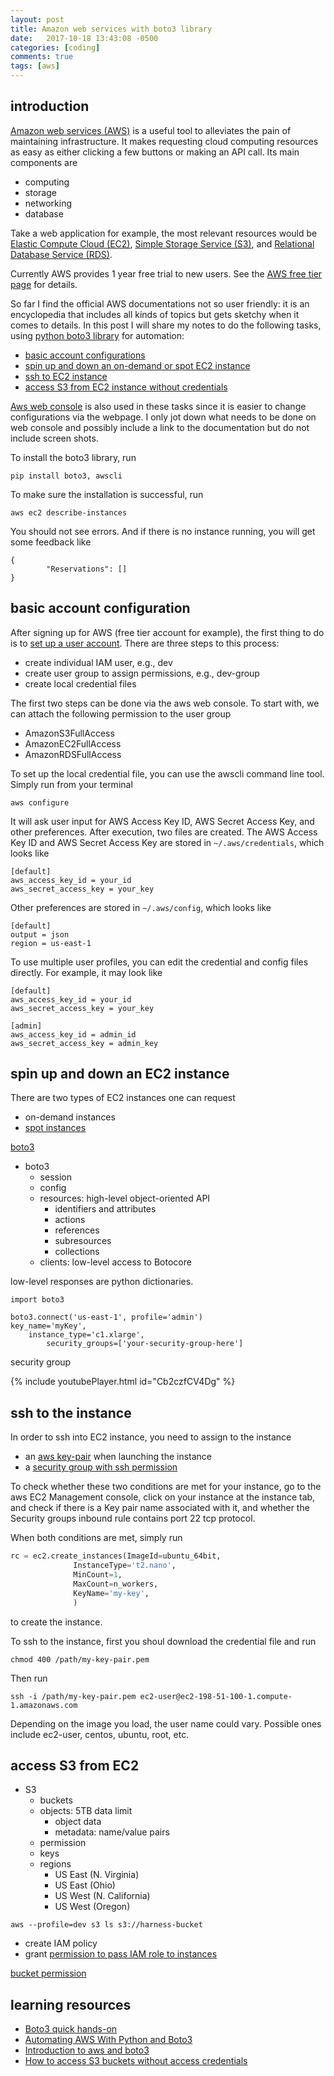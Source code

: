 ```yaml
---
layout: post
title: Amazon web services with boto3 library
date:   2017-10-18 13:43:08 -0500
categories: [coding]
comments: true
tags: [aws]
---
```


## introduction

[Amazon web services (AWS)](https://en.wikipedia.org/wiki/Amazon_Web_Services)
is a useful tool to alleviates the pain of maintaining infrastructure.
It makes requesting cloud computing resources as easy as either clicking a few buttons or making an API call.
Its main components are 

* computing
* storage
* networking
* database

Take a web application for example, the most relevant resources would be [Elastic Compute Cloud (EC2)](http://docs.aws.amazon.com/AWSEC2/latest/UserGuide/concepts.html),
[Simple Storage Service (S3)](http://docs.aws.amazon.com/AmazonS3/latest/dev/Welcome.html),
and [Relational Database Service (RDS)](http://docs.aws.amazon.com/AmazonRDS/latest/UserGuide/Welcome.html).

Currently AWS provides 1 year free trial to new users. 
See the [AWS free tier page](https://aws.amazon.com/free/) for details.

So far I find the official AWS documentations not so user friendly:
it is an encyclopedia that includes all kinds of topics but gets sketchy when it comes to details.
In this post I will share my notes to do the following tasks, using [python boto3 library](http://boto3.readthedocs.io/en/latest/) for automation:

* [basic account configurations](#config)
* [spin up and down an on-demand or spot EC2 instance](#instances)
* [ssh to EC2 instance](#ssh)
* [access S3 from EC2 instance without credentials](#s3)

[Aws web console](https://aws.amazon.com/console/) is also used in these tasks since it is easier to change configurations via the webpage. 
I only jot down what needs to be done on web console and possibly include a link to the documentation but do not include screen shots.

To install the boto3 library, run 

```
pip install boto3, awscli
```

To make sure the installation is successful, run 

```
aws ec2 describe-instances
```

You should not see errors.
And if there is no instance running, you will get some feedback like

```
{
        "Reservations": []
}
```

## <a name='config'></a>basic account configuration

After signing up for AWS (free tier account for example),
the first thing to do is to [set up a user account](http://docs.aws.amazon.com/lambda/latest/dg/setting-up.html).
There are three steps to this process:

* create individual IAM user, e.g., dev
* create user group to assign permissions, e.g., dev-group
* create local credential files

The first two steps can be done via the aws web console.
To start with, we can attach the following permission to the user group

* AmazonS3FullAccess
* AmazonEC2FullAccess
* AmazonRDSFullAccess

To set up the local credential file, you can use the awscli command line tool.
Simply run from your terminal 

```
aws configure
```

It will ask user input for AWS Access Key ID, AWS Secret Access Key, and other preferences.
After execution, two files are created. The AWS Access Key ID and AWS Secret Access Key are stored in `~/.aws/credentials`, which looks like 

```
[default]
aws_access_key_id = your_id
aws_secret_access_key = your_key
```

Other preferences are stored in `~/.aws/config`, which looks like

```
[default]
output = json
region = us-east-1
```

To use multiple user profiles,
you can edit the credential and config files directly.
For example, it may look like 

```
[default]
aws_access_key_id = your_id
aws_secret_access_key = your_key

[admin]
aws_access_key_id = admin_id
aws_secret_access_key = admin_key
```

## <a name='instances'></a> spin up and down an EC2 instance

There are two types of EC2 instances one can request

* on-demand instances
* [spot instances](https://aws.amazon.com/ec2/spot/)


[boto3](https://boto3.readthedocs.io/en/latest/)

* boto3
    * session
    * config
    * resources: high-level object-oriented API
        * identifiers and attributes
        * actions
        * references
        * subresources
        * collections
    * clients: low-level access to Botocore

low-level responses are python dictionaries. 

```
import boto3

boto3.connect('us-east-1', profile='admin')
key_name='myKey',
    instance_type='c1.xlarge',
        security_groups=['your-security-group-here']
```

security group


{% include youtubePlayer.html id="Cb2czfCV4Dg" %}

## <a name='ssh'></a>ssh to the instance

In order to ssh into EC2 instance, you need to assign to the instance

* an [aws key-pair](http://docs.aws.amazon.com/AWSEC2/latest/UserGuide/ec2-key-pairs.html) when launching the instance
* a [security group with ssh permission](http://docs.aws.amazon.com/AWSEC2/latest/UserGuide/authorizing-access-to-an-instance.html)

To check whether these two conditions are met for your instance,
go to the aws EC2 Management console, click on your instance at the instance tab, and check if there is a Key pair name associated with it,
and whether the Security groups inbound rule contains port 22 tcp protocol.

When both conditions are met, simply run

```python
rc = ec2.create_instances(ImageId=ubuntu_64bit,                            
			  InstanceType='t2.nano',                          
			  MinCount=1,                                      
			  MaxCount=n_workers,                              
			  KeyName='my-key',                               
			  )  
```

to create the instance.

To ssh to the instance, first you shoul download the credential file and run

```
chmod 400 /path/my-key-pair.pem
```

Then run

```
ssh -i /path/my-key-pair.pem ec2-user@ec2-198-51-100-1.compute-1.amazonaws.com
```

Depending on the image you load, the user name could vary.
Possible ones include ec2-user, centos, ubuntu, root, etc.

## <a name='s3'></a> access S3 from EC2

* S3
    * buckets
    * objects: 5TB data limit
        * object data
        * metadata: name/value pairs
    * permission
    * keys
    * regions
        * US East (N. Virginia)
        * US East (Ohio)
        * US West (N. California)
        * US West (Oregon)

```
aws --profile=dev s3 ls s3://harness-bucket
```

* create IAM policy
* grant [permission to pass IAM role to instances](http://docs.aws.amazon.com/AWSEC2/latest/UserGuide/iam-roles-for-amazon-ec2.html#permission-to-pass-iam-roles)

[bucket permission](http://docs.aws.amazon.com/AmazonS3/latest/user-guide/set-bucket-permissions.html)


## learning resources

* [Boto3 quick hands-on](https://gist.github.com/iMilnb/0ff71b44026cfd7894f8)
* [Automating AWS With Python and Boto3](https://linuxacademy.com/howtoguides/posts/show/topic/14209-automating-aws-with-python-and-boto3)
* [Introduction to aws and boto3](http://2017.compciv.org/guide/topics/aws/intro-to-aws-boto3.html)
* [How to access S3 buckets without access credentials](http://parthicloud.com/how-to-access-s3-bucket-from-application-on-amazon-ec2-without-access-credentials/)
